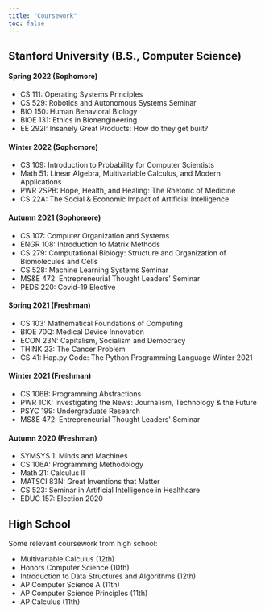 ```yaml
---
title: "Coursework"
toc: false
---
```


## Stanford University (B.S., Computer Science)

#### Spring 2022 (Sophomore)
- CS 111: Operating Systems Principles 
- CS 529: Robotics and Autonomous Systems Seminar 
- BIO 150: Human Behavioral Biology 
- BIOE 131: Ethics in Bionengineering 
- EE 292I: Insanely Great Products: How do they get built?

#### Winter 2022 (Sophomore)
- CS 109: Introduction to Probability for Computer Scientists 
- Math 51: Linear Algebra, Multivariable Calculus, and Modern Applications 
- PWR 2SPB: Hope, Health, and Healing: The Rhetoric of Medicine 
- CS 22A: The Social & Economic Impact of Artificial Intelligence 

#### Autumn 2021 (Sophomore)
- CS 107: Computer Organization and Systems
- ENGR 108: Introduction to Matrix Methods
- CS 279: Computational Biology: Structure and Organization of Biomolecules and Cells
- CS 528: Machine Learning Systems Seminar
- MS&E 472: Entrepreneurial Thought Leaders' Seminar
- PEDS 220: Covid-19 Elective

#### Spring 2021 (Freshman) 
- CS 103: Mathematical Foundations of Computing
- BIOE 70Q: Medical Device Innovation
- ECON 23N: Capitalism, Socialism and Democracy
- THINK 23: The Cancer Problem
- CS 41: Hap.py Code: The Python Programming Language
Winter 2021

#### Winter 2021 (Freshman) 

- CS 106B: Programming Abstractions
- PWR 1CK: Investigating the News: Journalism, Technology & the Future
- PSYC 199: Undergraduate Research
- MS&E 472: Entrepreneurial Thought Leaders' Seminar


#### Autumn 2020 (Freshman)
- SYMSYS 1: Minds and Machines
- CS 106A: Programming Methodology
- Math 21: Calculus II
- MATSCI 83N: Great Inventions that Matter
- CS 523: Seminar in Artificial Intelligence in Healthcare
- EDUC 157: Election 2020

## High School 

Some relevant coursework from high school: 

- Multivariable Calculus (12th)
- Honors Computer Science (10th)
- Introduction to Data Structures and Algorithms (12th)
- AP Computer Science A (11th)
- AP Computer Science Principles (11th)
- AP Calculus (11th)